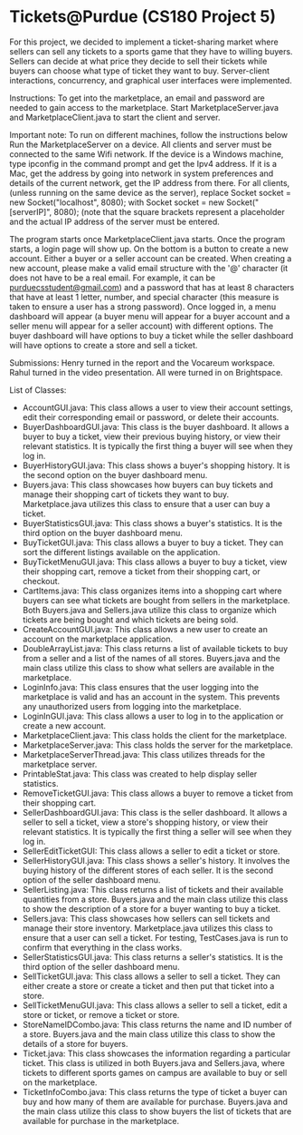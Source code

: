 # Tickets@Purdue (CS180 Project 5)

For this project, we decided to implement a ticket-sharing market where sellers can sell any tickets to a sports game that they have to willing buyers.  Sellers can decide at what price they decide to sell their tickets while buyers can choose what type of ticket they want to buy.  Server-client interactions, concurrency, and graphical user interfaces were implemented.

Instructions: To get into the marketplace, an email and password are needed to gain access to the marketplace.  Start MarketplaceServer.java and MarketplaceClient.java to start the client and server.  

Important note: To run on different machines, follow the instructions below
Run the MarketplaceServer on a device. All clients and server must be connected to the same Wifi network. If the device is a Windows machine, type ipconfig in the command prompt and get the Ipv4 address. If it is a Mac, get the address by going into network in system preferences and details of the current network, get the IP address from there. For all clients, (unless running on the same device as the server), replace Socket socket = new Socket("localhost", 8080); with Socket socket = new Socket("[serverIP]", 8080); (note that the square brackets represent a placeholder and the actual IP address of the server must be entered. 

The program starts once MarketplaceClient.java starts. Once the program starts, a login page will show up.  On the bottom is a button to create a new account.  Either a buyer or a seller account can be created.  When creating a new account, please make a valid email structure with the '@' character (it does not have to be a real email.  For example, it can be purduecsstudent@gmail.com) and a password that has at least 8 characters that have at least 1 letter, number, and special character (this measure is taken to ensure a user has a strong password).  Once logged in, a menu dashboard will appear (a buyer menu will appear for a buyer account and a seller menu will appear for a seller account) with different options. The buyer dashboard will have options to buy a ticket while the seller dashboard will have options to create a store and sell a ticket. 

Submissions: Henry turned in the report and the Vocareum workspace.  Rahul turned in the video presentation. All were turned in on Brightspace. 

List of Classes:
- AccountGUI.java: This class allows a user to view their account settings, edit their corresponding email or password, or delete their accounts.
- BuyerDashboardGUI.java: This class is the buyer dashboard.  It allows a buyer to buy a ticket, view their previous buying history, or view their relevant statistics.  It is typically the first thing a buyer will see when they log in.
- BuyerHistoryGUI.java: This class shows a buyer's shopping history.  It is the second option on the buyer dashboard menu.
- Buyers.java: This class showcases how buyers can buy tickets and manage their shopping cart of tickets they want to buy. Marketplace.java utilizes this class to ensure that a user can buy a ticket.
- BuyerStatisticsGUI.java: This class shows a buyer's statistics.  It is the third option on the buyer dashboard menu.
- BuyTicketGUI.java: This class allows a buyer to buy a ticket.  They can sort the different listings available on the application.
- BuyTicketMenuGUI.java: This class allows a buyer to buy a ticket, view their shopping cart, remove a ticket from their shopping cart, or checkout.
- CartItems.java: This class organizes items into a shopping cart where buyers can see what tickets are bought from sellers in the marketplace.  Both Buyers.java and Sellers.java utilize this class to organize which tickets are being bought and which tickets are being sold.
- CreateAccountGUI.java: This class allows a new user to create an account on the marketplace application.
- DoubleArrayList.java: This class returns a list of available tickets to buy from a seller and a list of the names of all stores.  Buyers.java and the main class utilize this class to show what sellers are available in the marketplace.
- LoginInfo.java: This class ensures that the user logging into the marketplace is valid and has an account in the system. This prevents any unauthorized users from logging into the marketplace.
- LoginInGUI.java: This class allows a user to log in to the application or create a new account.
- MarketplaceClient.java: This class holds the client for the marketplace.
- MarketplaceServer.java: This class holds the server for the marketplace.
- MarketplaceServerThread.java: This class utilizes threads for the marketplace server.
- PrintableStat.java: This class was created to help display seller statistics.
- RemoveTicketGUI.java: This class allows a buyer to remove a ticket from their shopping cart.
- SellerDashboardGUI.java: This class is the seller dashboard.  It allows a seller to sell a ticket, view a store's shopping history, or view their relevant statistics.  It is typically the first thing a seller will see when they log in.
- SellerEditTicketGUI: This class allows a seller to edit a ticket or store.
- SellerHistoryGUI.java: This class shows a seller's history.  It involves the buying history of the different stores of each seller.  It is the second option of the seller dashboard menu.
- SellerListing.java: This class returns a list of tickets and their available quantities from a store.  Buyers.java and the main class utilize this class to show the description of a store for a buyer wanting to buy a ticket.
- Sellers.java: This class showcases how sellers can sell tickets and manage their store inventory.  Marketplace.java utilizes this class to ensure that a user can sell a ticket. For testing, TestCases.java is run to confirm that everything in the class works.
- SellerStatisticsGUI.java: This class returns a seller's statistics.  It is the third option of the seller dashboard menu.
- SellTicketGUI.java: This class allows a seller to sell a ticket.  They can either create a store or create a ticket and then put that ticket into a store.
- SellTicketMenuGUI.java: This class allows a seller to sell a ticket, edit a store or ticket, or remove a ticket or store.
- StoreNameIDCombo.java: This class returns the name and ID number of a store.  Buyers.java and the main class utilize this class to show the details of a store for buyers.
- Ticket.java: This class showcases the information regarding a particular ticket.  This class is utilized in both Buyers.java and Sellers.java, where tickets to different sports games on campus are available to buy or sell on the marketplace.
- TicketInfoCombo.java: This class returns the type of ticket a buyer can buy and how many of them are available for purchase.  Buyers.java and the main class utilize this class to show buyers the list of tickets that are available for purchase in the marketplace. 
